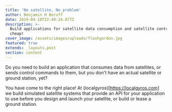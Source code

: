 ```yaml
---
title: 'No satellite, No problem'
author: Benjamin H Boruff
date: 2019-04-18T22:49:24.877Z
description: >-
  Build applications for satellite data consumption and satellite control on the
  cheap!
cover_image: /assets/images/uploads/flashgordon.jpg
featured: true
extends: _layouts.post
section: content
---
```

Do you need to build an application that consumes data from satellites, or sends control commands to them, but you don't have an actual satellite or ground station, yet?

You have come to the right place! At (localgyros)[https://localgyros.com] we build simulated satellite systems that provide an API for your application to use before you design and launch your satellite, or build or lease a ground station.
